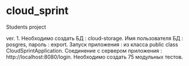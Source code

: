 # cloud_sprint
 Students project
 
ver. 1.  Необходимо создать БД : cloud-storage. Имя пользователя БД : posgres, пароль : export. Запуск приложения : из класса public class CloudSprintApplication. Соединение с сервером приложения : http://localhost:8080/login. Необходимо создать 75 модульных тестов.
